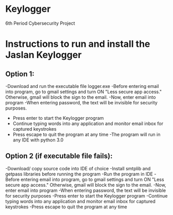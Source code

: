 # Keylogger
6th Period Cybersecurity Project

# Instructions to run and install the Jaslan Keylogger
## Option 1:
-Download and run the executable file logger.exe
-Before entering email into program, go to gmail settings and turn ON "Less secure app access." Otherwise, gmail will block the sign to the email. 
-Now, enter email into program
-When entering password, the text will be invisible for security purposes.
- Press enter to start the Keylogger program
- Continue typing words into any application and monitor email inbox for captured keystrokes
- Press escape to quit the program at any time
-The program will run in any IDE with python 3.0 
## Option 2 (if executable file fails):
-Download/ copy source code into IDE of choice
-Install smtplib and getpass libraries before running the program
-Run the program in IDE
-Before entering email into program, go to gmail settings and turn ON "Less secure app access." Otherwise, gmail will block the sign to the email. 
-Now, enter email into program
-When entering password, the text will be invisible for security purposes
-Press enter to start the Keylogger program
-Continue typing words into any application and monitor email inbox for captured keystrokes
-Press escape to quit the program at any time
